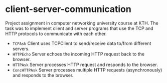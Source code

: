 # client-server-communication

Project assignment in computer networking university course at KTH.
The task was to implement client and server programs that use the TCP and HTTP protocols to communicate with each other.

- `TCPAsk` Client uses TCPClient to send/receive data to/from different servers.
- `HTTPEcho` Server echoes the incoming HTTP request back to the browser.
- `HTTPAsk` Server processes HTTP request and responds to the browser.
- `ConcHTTPAsk` Server processes multiple HTTP requests (asynchronously) and responds to the browser.
